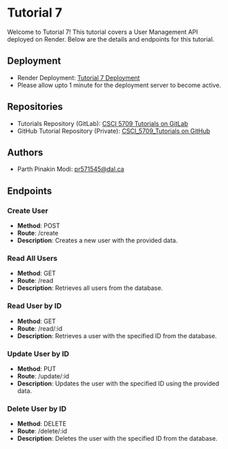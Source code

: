 # Tutorial 7

Welcome to Tutorial 7! This tutorial covers a User Management API deployed on Render. Below are the details and endpoints for this tutorial.

## Deployment
- Render Deployment: [Tutorial 7 Deployment](https://tutorial7-tdt2.onrender.com/)
- Please allow upto 1 minute for the deployment server to become active.

## Repositories
- Tutorials Repository (GitLab): [CSCI 5709 Tutorials on GitLab](https://git.cs.dal.ca/ppmodi/csci_5709_Tutorials)
- GitHub Tutorial Repository (Private): [CSCI_5709_Tutorials on GitHub](https://github.com/mparth14/CSCI_5709_Tutorials)

## Authors
- Parth Pinakin Modi: pr571545@dal.ca

## Endpoints

### Create User
- **Method**: POST
- **Route**: /create
- **Description**: Creates a new user with the provided data.

### Read All Users
- **Method**: GET
- **Route**: /read
- **Description**: Retrieves all users from the database.

### Read User by ID
- **Method**: GET
- **Route**: /read/:id
- **Description**: Retrieves a user with the specified ID from the database.

### Update User by ID
- **Method**: PUT
- **Route**: /update/:id
- **Description**: Updates the user with the specified ID using the provided data.

### Delete User by ID
- **Method**: DELETE
- **Route**: /delete/:id
- **Description**: Deletes the user with the specified ID from the database.
